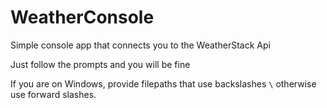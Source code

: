 # WeatherConsole
Simple console app that connects you to the WeatherStack Api

Just follow the prompts and you will be fine

If you are on Windows, provide filepaths that use backslashes `\` otherwise use forward slashes.
